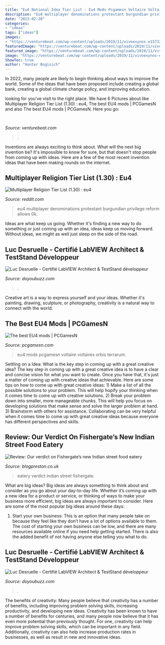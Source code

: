 ```yaml
---
title: "Eu4 National Idea Tier List : Eu4 Mods Pcgamesn Voltaire Voltaires Orbis Terrarum"
description: "Eu4 multiplayer denominations protestant burgundian privilege reform allows 0k"
date: "2023-02-20"
categories:
- "ideas"
tags: ["ideas"]
images:
- "https://venturebeat.com/wp-content/uploads/2019/11/vivoexynos-e1573227653262.jpg"
featuredImage: "https://venturebeat.com/wp-content/uploads/2019/11/vivoexynos-e1573227653262.jpg"
featured_image: "https://venturebeat.com/wp-content/uploads/2019/11/vivoexynos-e1573227653262.jpg"
image: "https://venturebeat.com/wp-content/uploads/2019/11/vivoexynos-e1573227653262.jpg"
ShowToc: true
author: "Hunter Bogisich"
---
```



In 2022, many people are likely to begin thinking about ways to improve the world. Some of the ideas that have been proposed include creating a global bank, creating a global climate change policy, and improving education.

	

		
looking for  you've visit to the right place. We have 6 Pictures about  like Multiplayer Religion Tier List (1.30) : eu4, The best EU4 mods | PCGamesN and also The best EU4 mods | PCGamesN. Here you go:
		
    
## 

<img loading=lazy src="https://venturebeat.com/wp-content/uploads/2019/11/vivoexynos-e1573227653262.jpg" onerror="this.onerror=null;this.src='https://tse4.mm.bing.net/th?id=OIP.oTbiObz3bFvUIhbHnSiY5wHaEK&amp;pid=15.1';" alt="">

_Source: venturebeat.com_

>. 

	

Inventions are always exciting to think about. What will the next big invention be? It's impossible to know for sure, but that doesn't stop people from coming up with ideas. Here are a few of the most recent invention ideas that have been making rounds on the internet.

    
## Multiplayer Religion Tier List (1.30) : Eu4

<img loading=lazy src="https://preview.redd.it/3sbrv50mumq51.png?width=960&amp;crop=smart&amp;auto=webp&amp;s=18027714454d0a2caf342418493edd0b302d033c" onerror="this.onerror=null;this.src='https://tse2.mm.bing.net/th?id=OIP.7SzdhMFo5GSURWT6rvl-WQHaFL&amp;pid=15.1';" alt="Multiplayer Religion Tier List (1.30) : eu4">

_Source: reddit.com_

>eu4 multiplayer denominations protestant burgundian privilege reform allows 0k. 

	

Ideas are what keep us going. Whether it's finding a new way to do something or just coming up with an idea, ideas keep us moving forward. Without ideas, we might as well just sleep on the side of the road.

    
## Luc Desruelle - Certifié LabVIEW Architect &amp; TestStand Développeur

<img loading=lazy src="https://forums.ni.com/t5/image/serverpage/image-id/230209i70312943E5114C0D/image-size/large?v=v2&amp;px=999" onerror="this.onerror=null;this.src='https://tse3.mm.bing.net/th?id=OIP.2sqgeLFv5M7o96OzgveyNwHaFg&amp;pid=15.1';" alt="Luc Desruelle - Certifié LabVIEW Architect &amp; TestStand développeur">

_Source: doyoubuzz.com_

>. 

	

Creative art is a way to express yourself and your ideas. Whether it's painting, drawing, sculpture, or photography, creativity is a natural way to connect with the world.

    
## The Best EU4 Mods | PCGamesN

<img loading=lazy src="https://www.pcgamesn.com/wp-content/uploads/2021/01/eu4-mods-voltaires-nightmare-2.jpg" onerror="this.onerror=null;this.src='https://tse2.mm.bing.net/th?id=OIP.U-VXsRlOxlTrQdFW5RSIuAHaEK&amp;pid=15.1';" alt="The best EU4 mods | PCGamesN">

_Source: pcgamesn.com_

>eu4 mods pcgamesn voltaire voltaires orbis terrarum. 

	

Settling on a Idea: What is the key step in coming up with a great creative idea?
The key step in coming up with a great creative idea is to have a clear and concise vision for what you want to create. Once you have that, it's just a matter of coming up with creative ideas that achievable. Here are some tips on how to come up with great creative ideas: 1) Make a list of all the possible solutions to your problem. This will help hopify your thinking when it comes time to come up with creative solutions. 2) Break your problem down into smaller, more manageable chunks. This will help you focus on developing solutions that make sense and solve the larger problem at hand. 3) Brainstorm with others for assistance. Collaborating can be very helpful when it comes time to come up with great creative ideas because everyone has different perspectives and skills.

    
## Review: Our Verdict On Fishergate’s New Indian Street Food Eatery

<img loading=lazy src="https://www.blogpreston.co.uk/wp-content/uploads/2018/05/IMG_20180526_181456324_HDR.jpg" onerror="this.onerror=null;this.src='https://tse4.mm.bing.net/th?id=OIP.rxnI8RKn0ItNadmHHkUY1gHaFj&amp;pid=15.1';" alt="Review: Our verdict on Fishergate’s new Indian street food eatery">

_Source: blogpreston.co.uk_

>eatery verdict indian street fishergate. 

	

What are big ideas?
Big ideas are always something to think about and consider as you go about your day-to-day life. Whether it’s coming up with a new idea for a product or service, or thinking of ways to make your business more efficient, big ideas are always important to consider. Here are some of the most popular big ideas around these days:
1. Start your own business: This is an option that many people take on because they feel like they don’t have a lot of options available to them. The cost of starting your own business can be low, and there are many resources available online if you need help getting started. There is also the added benefit of not having anyone else telling you what to do.


    
## Luc Desruelle - Certifié LabVIEW Architect &amp; TestStand Développeur

<img loading=lazy src="https://forums.ni.com/t5/image/serverpage/image-id/249507i3708AA29EA4A4180/image-size/large?v=v2&amp;px=999" onerror="this.onerror=null;this.src='https://tse4.mm.bing.net/th?id=OIP.cFf2Nbl3PgYKWNcHzgkWVQAAAA&amp;pid=15.1';" alt="Luc Desruelle - Certifié LabVIEW Architect &amp; TestStand développeur">

_Source: doyoubuzz.com_

>. 

	

The benefits of creativity: Many people believe that creativity has a number of benefits, including improving problem solving skills, increasing productivity, and developing new ideas.
Creativity has been known to have a number of benefits for centuries, and many people now believe that it has even more potential than previously thought. For one, creativity can help improve problem solving skills, which can be important in any field. Additionally, creativity can also help increase production rates in businesses, as well as result in new and innovative ideas.

